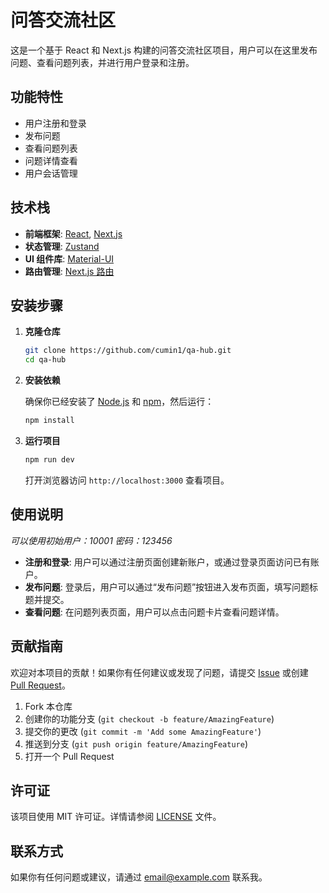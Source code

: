 # 问答交流社区

这是一个基于 React 和 Next.js 构建的问答交流社区项目，用户可以在这里发布问题、查看问题列表，并进行用户登录和注册。

## 功能特性

- 用户注册和登录
- 发布问题
- 查看问题列表
- 问题详情查看
- 用户会话管理

## 技术栈

- **前端框架**: [React](https://reactjs.org/), [Next.js](https://nextjs.org/)
- **状态管理**: [Zustand](https://github.com/pmndrs/zustand)
- **UI 组件库**: [Material-UI](https://mui.com/)
- **路由管理**: [Next.js 路由](https://nextjs.org/docs/routing/introduction)

## 安装步骤

1. **克隆仓库**

   ```bash
   git clone https://github.com/cumin1/qa-hub.git
   cd qa-hub
   ```

2. **安装依赖**

   确保你已经安装了 [Node.js](https://nodejs.org/) 和 [npm](https://www.npmjs.com/)，然后运行：

   ```bash
   npm install
   ```

3. **运行项目**

   ```bash
   npm run dev
   ```

   打开浏览器访问 `http://localhost:3000` 查看项目。

## 使用说明

*可以使用初始用户：10001 密码：123456*

- **注册和登录**: 用户可以通过注册页面创建新账户，或通过登录页面访问已有账户。
- **发布问题**: 登录后，用户可以通过“发布问题”按钮进入发布页面，填写问题标题并提交。
- **查看问题**: 在问题列表页面，用户可以点击问题卡片查看问题详情。

## 贡献指南

欢迎对本项目的贡献！如果你有任何建议或发现了问题，请提交 [Issue](https://github.com/yourusername/qa-hub/issues) 或创建 [Pull Request](https://github.com/yourusername/qa-hub/pulls)。

1. Fork 本仓库
2. 创建你的功能分支 (`git checkout -b feature/AmazingFeature`)
3. 提交你的更改 (`git commit -m 'Add some AmazingFeature'`)
4. 推送到分支 (`git push origin feature/AmazingFeature`)
5. 打开一个 Pull Request

## 许可证

该项目使用 MIT 许可证。详情请参阅 [LICENSE](LICENSE) 文件。

## 联系方式

如果你有任何问题或建议，请通过 [email@example.com](mailto:email@example.com) 联系我。
